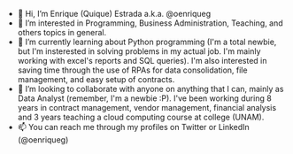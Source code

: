 - 👋 Hi, I’m Enrique (Quique) Estrada a.k.a. @oenriqueg
- 👀 I’m interested in Programming, Business Administration, Teaching, and others topics in general.
- 🌱 I’m currently learning about Python programming (I'm a total newbie, but I'm insterested in solving problems in my actual job. I'm mainly working with excel's reports and SQL queries). I'm also interested in saving time through the use of RPAs for data consolidation, file management, and easy setup of contracts.
- 💞️ I’m looking to collaborate with anyone on anything that I can, mainly as Data Analyst (remember, I'm a newbie :P). I've been working during 8 years in contract management, vendor management, financial analysis and 3 years teaching a cloud computing course at college (UNAM).
- 📫 You can reach me through my profiles on Twitter or LinkedIn  (@oenriqueg)

<!---
oenriqueg/oenriqueg is a ✨ special ✨ repository because its `README.md` (this file) appears on your GitHub profile.
You can click the Preview link to take a look at your changes.
--->
